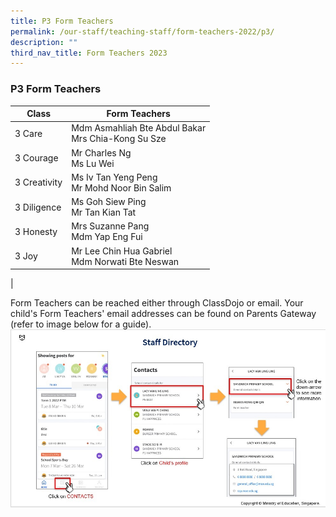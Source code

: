 ```yaml
---
title: P3 Form Teachers
permalink: /our-staff/teaching-staff/form-teachers-2022/p3/
description: ""
third_nav_title: Form Teachers 2023
---
```


### **P3 Form Teachers**

| Class| Form Teachers | 
| -------- | -------- |
| 3 Care | Mdm Asmahliah Bte Abdul Bakar <br> Mrs Chia-Kong Su Sze |
| 3 Courage | Mr Charles Ng <br> Ms Lu Wei |
| 3 Creativity | Ms Iv Tan Yeng Peng <br> Mr Mohd Noor Bin Salim  |
| 3 Diligence | Ms Goh Siew Ping <br> Mr Tan Kian Tat | 
| 3 Honesty | Mrs Suzanne Pang <br> Mdm Yap Eng Fui | 
| 3 Joy | Mr Lee Chin Hua Gabriel<br> Mdm Norwati Bte Neswan | 
|

Form Teachers can be reached either through ClassDojo or email. Your child's Form Teachers' email addresses can be found on Parents Gateway (refer to image below for a guide).
![](/images/PG-contacts2.jpg)